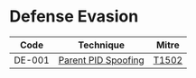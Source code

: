 # Defense Evasion

|Code     |Technique               |Mitre     |
|---------|------------------------|----------|
|DE-001   |[Parent PID Spoofing](https://pentestlab.blog/2020/02/24/parent-pid-spoofing/)|[T1502](https://attack.mitre.org/techniques/T1502/)|
